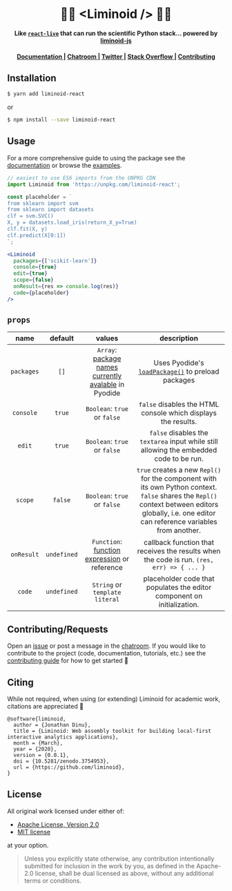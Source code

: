 <div align="center">

  <h1>🔵🔴 &lt;Liminoid /> 🔴🔵</h1>

<strong>Like [`react-live`](https://github.com/FormidableLabs/react-live) that can run the scientific Python stack... powered by [liminoid-js](https://github.com/liminoid/liminoid-js)</strong>

</div>

<div align="center">
  <h4>
    <a href="https://liminoid.io/reference/react/">
      Documentation
    </a>
    <span> | </span>
    <a href="https://discord.gg/s6WQ9RS">
      Chatroom
    </a>
    <span> | </span>
    <a href="https://twitter.com/liminoid_io">
      Twitter
    </a>
    <span> | </span>
    <a href="https://stackoverflow.com/questions/tagged/liminoid">
      Stack Overflow
    </a>
    <span> | </span>
    <a href="https://liminoid.io/contributing/">
      Contributing
    </a>
  </h4>
</div>

## Installation

```sh
$ yarn add liminoid-react
```

or

```sh
$ npm install --save liminoid-react
```

## Usage

For a more comprehensive guide to using the package see the [documentation](https://liminoid.io/reference/react/) or browse the [examples](examples).

<!-- prettier-ignore -->
```jsx
// easiest to use ES6 imports from the UNPKG CDN
import Liminoid from 'https://unpkg.com/liminoid-react';

const placeholder = `
from sklearn import svm
from sklearn import datasets
clf = svm.SVC()
X, y = datasets.load_iris(return_X_y=True)
clf.fit(X, y)
clf.predict(X[0:1])
`;

<Liminoid
  packages={['scikit-learn']}
  console={true}
  edit={true}
  scope={false}
  onResult={res => console.log(res)}
  code={placeholder}
/>
```

## `props`

<!-- prettier-ignore -->
|  name  | default |   values  |  description  |
| :--------: | :-----: | :------: | :---------: |
| `packages` |  `[]`   | `Array`: [package names currently avalable](https://github.com/iodide-project/pyodide/tree/master/packages) in Pyodide   |  Uses Pyodide's [`loadPackage()`](https://pyodide.readthedocs.io/en/latest/using_pyodide_from_webworker.html#loading-packages) to preload packages   |
|  `console`  | `true`  | `Boolean`: `true` or `false` | `false` disables the HTML console which displays the results. |
|   `edit`   | `true`  |  `Boolean`: `true` or `false`   |  `false` disables the `textarea` input while still allowing the embedded code to be run. |
|   `scope`   | `false`  |  `Boolean`: `true` or `false`   |  `true` creates a new `Repl()` for the component with its own Python context. `false` shares the `Repl()` context between editors globally, i.e. one editor can reference variables from another. |
|   `onResult`   | `undefined`  |  `Function`: [function expression][f_exp] or reference  |  callback function that receives the results when the code is run. `(res, err) => { ... }` |
|   `code`   | `undefined`  |  `String` or `template literal` | placeholder code that populates the editor component on initialization. |

[f_exp]: https://developer.mozilla.org/en-US/docs/web/JavaScript/Reference/Operators/function

## Contributing/Requests

Open an [issue](https://github.com/liminoid/liminoid-react/issues) or post a message in the [chatroom](https://discord.gg/s6WQ9RS). If you would like to contribute to the project (code, documentation, tutorials, etc.) see the [contributing guide](https://liminoid.io/contributing/) for how to get started 🙌

## Citing

While not required, when using (or extending) Liminoid for academic work, citations are appreciated 🙏

```
@software{liminoid,
  author = {Jonathan Dinu},
  title = {Liminoid: Web assembly toolkit for building local-first interactive analytics applications},
  month = {March},
  year = {2020},
  version = {0.0.1},
  doi = {10.5281/zenodo.3754953},
  url = {https://github.com/liminoid},
}
```

## License

All original work licensed under either of:

- [Apache License, Version 2.0](http://www.apache.org/licenses/LICENSE-2.0)
- [MIT license](http://opensource.org/licenses/MIT)

at your option.

> Unless you explicitly state otherwise, any contribution intentionally submitted for inclusion in the work by you, as defined in the Apache-2.0 license, shall be dual licensed as above, without any additional terms or conditions.
